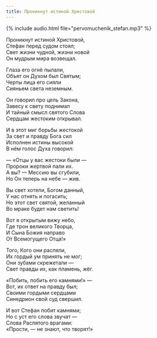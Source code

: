 ```yaml
---
title: Проникнут истиной Христовой
---
```

{% include audio.html file="pervomuchenik_stefan.mp3" %}

Проникнут истиной Христовой,  
Стефан перед судом стоял;  
Свет жизни чудной, жизни новой  
Он мудрым мира возвещал.

Глаза его огнё пылали,  
Объят он Духом был Святым;  
Черты лица его сияли  
Сияньем света неземным.

Он говорил про цель Закона,  
Завесу к свету поднимал  
И тайный смысл святого Слова  
Сердцам жестоким открывал.

И в этот миг борьбы жестокой  
За свет и правду Бога сил  
Исполнен истины высокой  
В нём голос Духа говорил:

— «Отцы у вас жестоки были —  
Пророки жертвой пали их.  
А вы? — Мессию вы сгубили,  
Но Он теперь на небе — жив.

Вы свет хотели, Богом данный,  
У нас отнять и погасить;  
Но этот свет святой, желанный  
Во мраке будет нам светить!

Вот я открытым вижу небо,  
Где трон великого Творца,  
И Сына Божия направо  
От Всемогущего Отца!»

Того, Кого они распяли,  
Их гордый ум принять не мог;  
Они зубами скрежетали —  
Свет правды их, как пламень, жёг.

«Побить, побить его камнями!» —  
Вот, их ответ на правду был;  
Своими гордыми сердцами  
Синедрион свой суд свершил.

И вот Стефан побит камнями;  
Но с уст его слова звучат —  
Слова Распятого врагами:  
«Прости, — не знают, что творят!»
